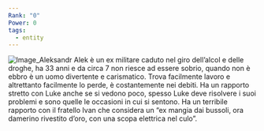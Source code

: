 ```yaml
---
Rank: "0"
Power: 0
tags:
  - entity
---
```

![Image_Aleksandr](Image_Aleksandr.png)
Alek è un ex militare caduto nel giro dell’alcol e delle droghe, ha 33 anni e da circa 7 non riesce ad essere sobrio, quando non è ebbro è un uomo divertente e carismatico. Trova facilmente lavoro e altrettanto facilmente lo perde, è costantemente nei debiti. Ha un rapporto stretto con Luke anche se si vedono poco, spesso Luke deve risolvere i suoi problemi e sono quelle le occasioni in cui si sentono. Ha un terribile rapporto con il fratello Ivan che considera un “ex mangia dai bussoli, ora damerino rivestito d’oro, con una scopa elettrica nel culo”.